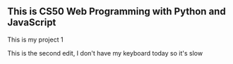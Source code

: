 ## This is CS50 Web Programming with Python and JavaScript



This is my project 1
This is the second edit, I don't have my keyboard today so it's slow